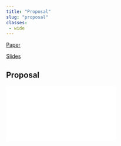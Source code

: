 ```yaml
---
title: "Proposal"
slug: "proposal"
classes:
 - wide
---
```


<i class="fa fa-fw fa-file-alt" aria-hidden="true"></i>
<a href="/assets/files/proposal_paper.pdf">
  Paper
</a>


<i class="fa fa-fw fa-file-powerpoint" aria-hidden="true"></i>
<a href="/assets/files/proposal_slides.pdf">
  Slides
</a>


## Proposal ## 
<iframe style="border:none"
    allowfullscreen="true" webkitallowfullscreen="true" mozallowfullscreen="true"
    src="//content.uplynk.com/player5/20WFkGuHlE2wChHyFkXLq8ea.html?autostart=0">
</iframe>
